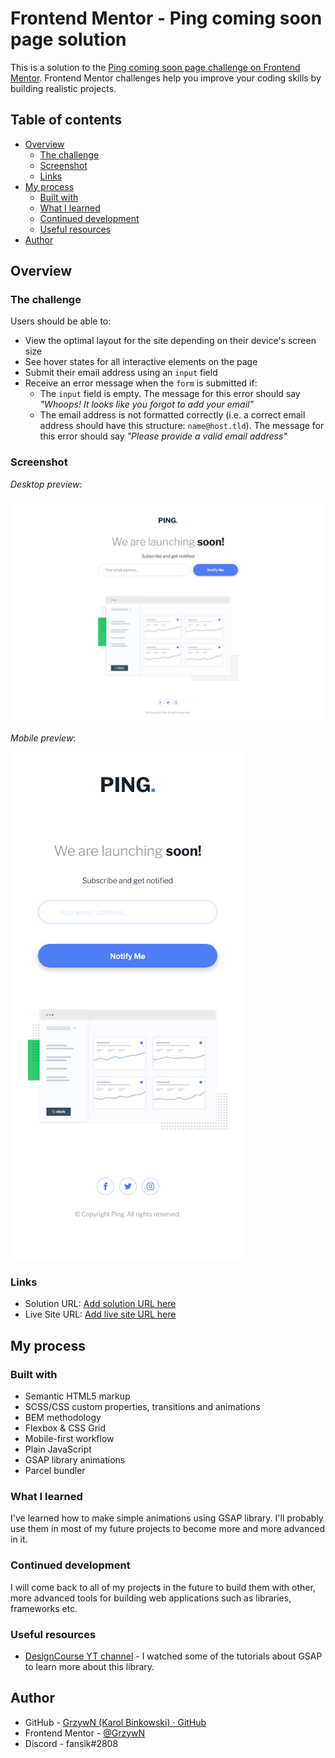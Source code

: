 # Frontend Mentor - Ping coming soon page solution

This is a solution to the [Ping coming soon page challenge on Frontend Mentor](https://www.frontendmentor.io/challenges/ping-single-column-coming-soon-page-5cadd051fec04111f7b848da). Frontend Mentor challenges help you improve your coding skills by building realistic projects. 

## Table of contents

- [Overview](#overview)
  - [The challenge](#the-challenge)
  - [Screenshot](#screenshot)
  - [Links](#links)
- [My process](#my-process)
  - [Built with](#built-with)
  - [What I learned](#what-i-learned)
  - [Continued development](#continued-development)
  - [Useful resources](#useful-resources)
- [Author](#author)

## Overview

### The challenge

Users should be able to:

- View the optimal layout for the site depending on their device's screen size
- See hover states for all interactive elements on the page
- Submit their email address using an `input` field
- Receive an error message when the `form` is submitted if:
  - The `input` field is empty. The message for this error should say *"Whoops! It looks like you forgot to add your email"*
  - The email address is not formatted correctly (i.e. a correct email address should have this structure: `name@host.tld`). The message for this error should say *"Please provide a valid email address"*

### Screenshot

*Desktop preview*: 

<img src="./screenshot-desktop.png" title="" alt="" data-align="center">

*Mobile preview*: 

<img src="./screenshot-mobile.png" title="" alt="" data-align="center">

### Links

- Solution URL: [Add solution URL here](https://your-solution-url.com)
- Live Site URL: [Add live site URL here](https://your-live-site-url.com)

## My process

### Built with

- Semantic HTML5 markup
- SCSS/CSS custom properties, transitions and animations
- BEM methodology
- Flexbox & CSS Grid
- Mobile-first workflow
- Plain JavaScript
- GSAP library animations
- Parcel bundler

### What I learned

I've learned how to make simple animations using GSAP library. I'll probably use them in most of my future projects to become more and more advanced in it.

### Continued development

I will come back to all of my projects in the future to build them with other, more advanced tools for building web applications such as libraries, frameworks etc.

### Useful resources

- [DesignCourse YT channel](https://www.youtube.com/channel/UCVyRiMvfUNMA1UPlDPzG5Ow) - I watched some of the tutorials about GSAP to learn more about this library. 

## Author

- GitHub - [GrzywN (Karol Binkowski) · GitHub](https://github.com/GrzywN)
- Frontend Mentor - [@GrzywN](https://www.frontendmentor.io/profile/GrzywN)
- Discord - fansik#2808
